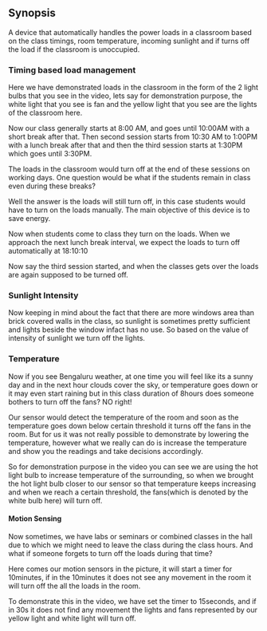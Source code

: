 ## Synopsis

A device that automatically handles the power loads in a classroom based on the class timings, room temperature, incoming sunlight and if turns off the load if the
classroom is unoccupied.

### Timing based load management

Here we have demonstrated loads in the classroom in the form of the 2 light bulbs that you see in the video, lets say for demonstration purpose, the
white light that you see is fan and the yellow light that you see are the lights of the classroom here.

Now our class generally starts at 8:00 AM, and goes until 10:00AM with a short break after that. Then second session starts from 10:30 AM to 1:00PM with a 
lunch break after that and then the third session starts at 1:30PM which goes until 3:30PM.

The loads in the classroom would turn off at the end of these sessions on working days.
One question would be what if the students remain in class even during these breaks?

Well the answer is the loads will still turn off, in this case students would have to turn on the loads manually. The main objective of this device is to save energy.

Now when students come to class they turn on the loads. 
When we approach the next lunch break interval, we expect the loads to turn off automatically at 18:10:10 

Now say the third session started, and when the classes gets over the loads are again supposed to be turned off. 

### Sunlight Intensity

Now keeping in mind about the fact that there are more windows area than brick covered walls in the class, so sunlight is sometimes pretty 
sufficient and lights beside the window infact has no use. So based on the value of intensity of sunlight we turn off the lights.

### Temperature 
Now if you see Bengaluru weather, at one time you will feel like its a sunny day and in the next hour clouds cover the sky, or temperature goes down or 
it may even start raining but in this class duration of 8hours does someone bothers to turn off the fans? NO right!

Our sensor would detect the temperature of the room and soon as the temperature goes down below certain threshold it turns off the fans in the room. 
But for us it was not really possible to demonstrate by lowering the temperature, however what we really can do is increase the temperature and show you the 
readings and take decisions accordingly.

So for demonstration purpose in the video you can see we are using the hot light bulb to increase temperature of the surrounding, 
so when we brought the hot light bulb closer to our sensor so that temperature keeps increasing and when we reach a certain threshold, 
the fans(which is denoted by the white bulb here) will turn off.

#### Motion Sensing
Now sometimes, we have labs or seminars or combined classes in the hall due to which we might need to leave the class during the class hours. 
And what if someone forgets to turn off the loads during that time?

Here comes our motion sensors in the picture, it will start a timer for 10minutes, if in the 10minutes it does not see any movement in the room it will turn off 
the all the loads in the room.

To demonstrate this in the video, we have set the timer to 15seconds, and if in 30s it does not find any movement the lights and fans represented by our yellow light
and white light will turn off.
